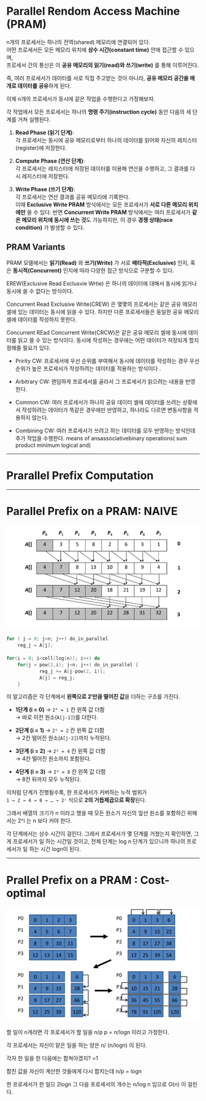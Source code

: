
# Parallel Rendom Access Machine (PRAM)

n개의 프로세서는 하나의 전역(shared) 메모리에 연결되어 있다.  
어떤 프로세서든 모든 메모리 위치에 **상수 시간(constant time)** 안에 접근할 수 있으며,  
프로세서 간의 통신은 이 **공유 메모리의 읽기(read)와 쓰기(write)** 를 통해 이루어진다.

즉, 여러 프로세서가 데이터를 서로 직접 주고받는 것이 아니라,  **공유 메모리 공간을 매개로 데이터를 공유**하게 된다.

이제 n개의 프로세서가 동시에 같은 작업을 수행한다고 가정해보자.  

각 작업에서 모든 프로세서는 하나의 **명령 주기(instruction cycle)** 동안 다음의 세 단계를 거쳐 실행된다.

1. **Read Phase (읽기 단계)**:  
    각 프로세서는 동시에 공유 메모리로부터 하나의 데이터를 읽어와 자신의 레지스터(register)에 저장한다.
    
2. **Compute Phase (연산 단계)**:  
    각 프로세서는 레지스터에 저장된 데이터를 이용해 연산을 수행하고,  그 결과를 다시 레지스터에 저장한다.
    
3. **Write Phase (쓰기 단계)**:  
    각 프로세서는 연산 결과를 공유 메모리에 기록한다.  
    이때 **Exclusive Write PRAM** 방식에서는  모든 프로세서가 **서로 다른 메모리 위치에만** 쓸 수 있다.  반면 **Concurrent Write PRAM** 방식에서는 여러 프로세서가 **같은 메모리 위치에 동시에 쓰는 것**도 가능하지만,  이 경우 **경쟁 상태(race condition)** 가 발생할 수 있다.

## PRAM Variants
PRAM 모델에서는 **읽기(Read)** 와 **쓰기(Write)** 가  서로 **배타적(Exclusive)** 인지, 혹은 **동시적(Concurrent)** 인지에 따라 다양한 접근 방식으로 구분할 수 있다.

EREW(Exclusive Read Exclusvie Wrtie) 은 하나의 데이터에 대해서 동시에 읽거나 동시에 쓸 수 없다는 방식이다.

Concurrent Read Exclusive Write(CREW) 은
몇몇의 프로세서는 같은 공유 메모리 셀에 있는 데이터는 동시에 읽을 수 있다. 하지만 다른 프로세서들은 동일한 공유 메모리 셀에 데이터를 작성하지 못한다. 

Concurrent REad Concurrent Write(CRCW)은 같은 공유 메모리 셀에 동시에 데이터를 읽고 쓸 수 있는 방식이다. 동시에 작성하는 경우에는 어떤 데이터가 저장되게 할지 정해줄 필요가 있다.

- Pririty CW:
	프로세서에 우선 순위를 부여해서 동시에 데이터를 작성하는 경우 우선순위가 높은 프로세서가 작성하려는 데이터를 적용하는 방식이다 .

- Arbitrary CW:
	랜덤하게 프로세서를 골라서 그 프로세서가 읽으려는 내용을 반영한다.

- Common CW:
	여러 프로세서가 하나의 공유 데이터 셀에 데이터를 쓰려는 상황에서 작성하려는 데이터가 똑같은 경우에만 반영하고, 하나라도 다르면 변동사항을 적용하지 않는다.

- Combining CW:
	여러 프로세서가 쓰려고 하는 데이터를 모두 반영하는 방식인데 추가 작업을 수행한다. means of ansassociativebinary operations( sum product minimum logical and)

---
# Prarallel Prefix Computation




---
# Parallel Prefix on a PRAM: NAIVE

![](../images/Pasted%20image%2020251012161145.png)

``` c++
for ( j = 0; j<n; j++) do_in_parallel
	reg_j = A[j];
	
for(i = 0; i<cell(log(n)); i++) do
	for(j = pow(2,i); j<n; j++) do_in_parallel {
			reg_j += A[j-pow(2, i)];
			A[j] = reg_j;
	}
```

이 알고리즘은 각 단계에서 **왼쪽으로 2ⁱ만큼 떨어진 값**을 더하는 구조를 가진다.

- **1단계 (i = 0)** → `2⁰ = 1` 칸 왼쪽 값 더함  
    → 바로 이전 원소(`A[j-1]`)를 더한다.
    
- **2단계 (i = 1)** → `2¹ = 2` 칸 왼쪽 값 더함  
    → 2칸 떨어진 원소(`A[j-2]`)까지 누적된다.
    
- **3단계 (i = 2)** → `2² = 4` 칸 왼쪽 값 더함  
    → 4칸 떨어진 원소까지 포함된다.
    
- **4단계 (i = 3)** → `2³ = 8` 칸 왼쪽 값 더함  
    → 8칸 뒤까지 모두 누적된다.
    

이처럼 단계가 진행될수록,  한 프로세서가 커버하는 누적 범위가  
`1 → 2 → 4 → 8 → … → 2ⁱ` 식으로 **2의 거듭제곱으로 확장**된다.

그래서 배열의 크기가 n 이라고 했을 때 모든 원소가 자신의 앞선 원소를 포함하긴 위해서는 2^i 는 n 보다 커야 한다. 

각 단계에서는 상수 시간이 걸린다. 그래서 프로세서가 몇 단계를 거쳤는지 확인하면, 그게 프로세서가 일 하는 시간일 것이고, 전체 단계는 log n 단계가 있으니까 하나의 프로세서가 일 하는 시간 logn이 된다. 

---
# Prallel Prefix on a PRAM :  Cost-optimal


![](../images/Pasted%20image%2020251012164854.png)

할 일이 n개라면 각 프로세서가 할 일을 n/p 
p = n/logn 이라고 가정한다.

각 프로세서는 자신이 맡은 일을 하는 양은 n/ (n/logn) 이 된다. 

각자 한 일을 한 다음에는 합쳐야겠지? =1

합친 값을 자신이 계산한 것들에게 다시 합치는데 n/p = logn

한 프로세서가 한 일으 2logn 그 다음 프로세서의 개수는 n/log n 임으로 O(n) 이 걸린다. 